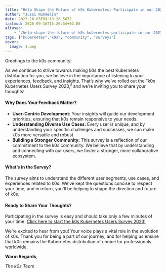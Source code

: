 ```yaml
---
title: "Help Shape the Future of k0s Kubernetes: Participate in our 2023 Users Survey!"
author: "Jussi Nummelin"
date: 2023-10-03T09:18:28.567Z
lastmod: 2025-09-16T16:26:54+02:00
aliases:
    - "/help-shape-the-future-of-k0s-kubernetes-participate-in-our-2023-users-survey-9549d3a72e87"
tags: ["kubernetes","k0s", "community", "surveys"]
cover:
  image: 1.png
---
```


Greetings to the k0s community!

As we continue to strive towards making k0s the best Kubernetes distribution for you, we believe in the importance of listening to your experiences, feedback, and insights. That’s why we’ve rolled out the “k0s Kubernetes Users Survey 2023,” and we’re inviting you to share your thoughts!

#### Why Does Your Feedback Matter?

*   **User-Centric Development:** Your insights will guide our development priorities, ensuring that k0s remain responsive to your needs.
*   **Understanding Diverse Use Cases:** Every user is unique, and by understanding your specific challenges and successes, we can make k0s more versatile and robust.
*   **Building a Stronger Community:** This survey is a reflection of our commitment to the k0s community. We believe that by understanding and connecting with our users, we foster a stronger, more collaborative ecosystem.

#### What’s in the Survey?

The survey aims to understand the different user segments, use cases, and experiences related to k0s. We’ve kept the questions concise to respect your time, and in return, you’ll be helping to shape the direction and future of k0s.

#### Ready to Share Your Thoughts?

Participating in the survey is easy and should take only a few minutes of your time. [Click here to start the k0s Kubernetes Users Survey 2023!](https://forms.gle/yNoVKJJYnUUyrqCR6)

We’re excited to hear from you! Your voice plays a vital role in the evolution of k0s. Thank you for being a part of our journey, and for helping us ensure that k0s remains the Kubernetes distribution of choice for professionals worldwide.

**Warm Regards**,

_The k0s Team_

